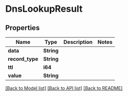 # DnsLookupResult

## Properties

Name | Type | Description | Notes
------------ | ------------- | ------------- | -------------
**data** | **String** |  | 
**record_type** | **String** |  | 
**ttl** | **i64** |  | 
**value** | **String** |  | 

[[Back to Model list]](../README.md#documentation-for-models) [[Back to API list]](../README.md#documentation-for-api-endpoints) [[Back to README]](../README.md)


